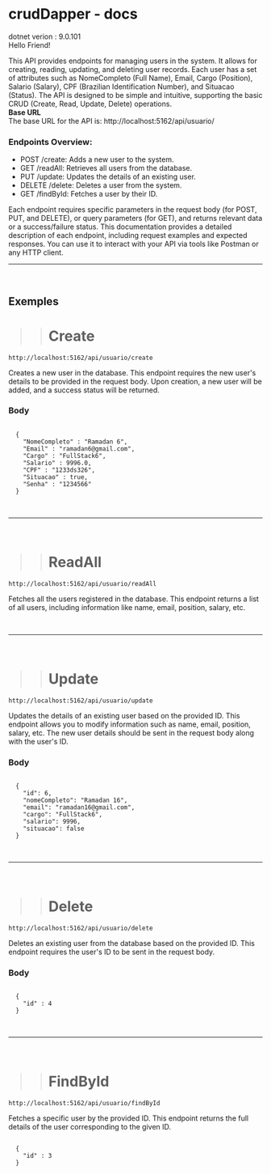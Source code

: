 # crudDapper - docs
dotnet verion : 9.0.101
</br>
Hello Friend!

This API provides endpoints for managing users in the system. It allows for creating, reading, updating, and deleting user records. Each user has a set of attributes such as NomeCompleto (Full Name), Email, Cargo (Position), Salario (Salary), CPF (Brazilian Identification Number), and Situacao (Status). The API is designed to be simple and intuitive, supporting the basic CRUD (Create, Read, Update, Delete) operations.
</br>
<b>Base URL</b>
</br>
The base URL for the API is: http://localhost:5162/api/usuario/
</br>
<h3>Endpoints Overview:</h3>
<ul>
  <li>POST /create: Adds a new user to the system.</li>
  <li>GET /readAll: Retrieves all users from the database.</li>
  <li>PUT /update: Updates the details of an existing user.</li>
  <li>DELETE /delete: Deletes a user from the system.</li>
  <li>GET /findById: Fetches a user by their ID.</li>
</ul>

Each endpoint requires specific parameters in the request body (for POST, PUT, and DELETE), or query parameters (for GET), and returns relevant data or a success/failure status.
This documentation provides a detailed description of each endpoint, including request examples and expected responses. You can use it to interact with your API via tools like Postman or any HTTP client.
</br><hr></br>
## Exemples
>> # Create
<pre><code>http://localhost:5162/api/usuario/create</code></pre>
<p>Creates a new user in the database. This endpoint requires the new user's details to be provided in the request body. Upon creation, a new user will be added, and a success status will be returned.</p>
<h3>Body</h3>
<pre><code>
  {
    "NomeCompleto" : "Ramadan 6",
    "Email" : "ramadan6@gmail.com",
    "Cargo" : "FullStack6",
    "Salario" : 9996.0,
    "CPF" : "1233ds326",
    "Situacao" : true,
    "Senha" : "1234566"
  }
</code></pre>
</br><hr></br>

>> # ReadAll
<pre><code>http://localhost:5162/api/usuario/readAll</code></pre>
<p>Fetches all the users registered in the database. This endpoint returns a list of all users, including information like name, email, position, salary, etc.</p>
</br><hr></br>

>> # Update
<pre><code>http://localhost:5162/api/usuario/update</code></pre>
<p>Updates the details of an existing user based on the provided ID. This endpoint allows you to modify information such as name, email, position, salary, etc. The new user details should be sent in the request body along with the user's ID.</p>
<h3>Body</h3>
<pre><code>
  {
    "id": 6,
    "nomeCompleto": "Ramadan 16",
    "email": "ramadan16@gmail.com",
    "cargo": "FullStack6",
    "salario": 9996,
    "situacao": false
  }
</code></pre>
</br><hr></br>

>> # Delete
<pre><code>http://localhost:5162/api/usuario/delete</code></pre>
<p>Deletes an existing user from the database based on the provided ID. This endpoint requires the user's ID to be sent in the request body.</p>
<h3>Body</h3>
<pre><code>
  {
    "id" : 4
  }
</code></pre>
</br><hr></br>

>> # FindById
<pre><code>http://localhost:5162/api/usuario/findById</code></pre>
<p>Fetches a specific user by the provided ID. This endpoint returns the full details of the user corresponding to the given ID.</p>
<pre><code>
  {
    "id" : 3
  }
</code></pre>
